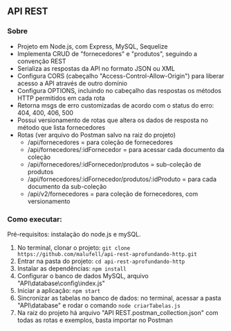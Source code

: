 ## API REST

### Sobre

- Projeto em Node.js, com Express, MySQL, Sequelize
- Implementa CRUD de "fornecedores" e "produtos", seguindo a convenção REST
- Serializa as respostas da API no formato JSON ou XML
- Configura CORS (cabeçalho "Access-Control-Allow-Origin") para liberar acesso a API através de outro domínio
- Configura OPTIONS, incluindo no cabeçalho das respostas os métodos HTTP permitidos em cada rota 
- Retorna msgs de erro customizadas de acordo com o status do erro: 404, 400, 406, 500
- Possui versionamento de rotas que altera os dados de resposta no método que lista fornecedores
- Rotas (ver arquivo do Postman salvo na raiz do projeto)
  - /api/fornecedores = para coleção de fornecedores
  - /api/fornecedores/:idFornecedor = para acessar cada documento da coleção
  - /api/fornecedores/:idFornecedor/produtos = sub-coleção de produtos
  - /api/fornecedores/:idFornecedor/produtos/:idProduto = para cada documento da sub-coleção
  - /api/v2/fornecedores = para coleção de fornecedores, com versionamento


### Como executar:

Pré-requisitos: instalação do node.js e mySQL.

1. No terminal, clonar o projeto: `git clone https://github.com/malufell/api-rest-aprofundando-http.git`
2. Entrar na pasta do projeto: `cd api-rest-aprofundando-http`
3. Instalar as dependências: `npm install`
4. Configurar o banco de dados MySQL, arquivo "API\database\config\index.js"
5. Iniciar a aplicação: `npm start`
6. Sincronizar as tabelas no banco de dados: no terminal, acessar a pasta "API\database" e rodar o comando `node criarTabelas.js`
7. Na raiz do projeto há arquivo "API REST.postman_collection.json" com todas as rotas e exemplos, basta importar no Postman 
